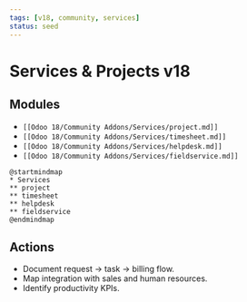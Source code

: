 ```yaml
---
tags: [v18, community, services]
status: seed
---
```

# Services & Projects v18

## Modules
- `[[Odoo 18/Community Addons/Services/project.md]]`
- `[[Odoo 18/Community Addons/Services/timesheet.md]]`
- `[[Odoo 18/Community Addons/Services/helpdesk.md]]`
- `[[Odoo 18/Community Addons/Services/fieldservice.md]]`

```plantuml
@startmindmap
* Services
** project
** timesheet
** helpdesk
** fieldservice
@endmindmap
```

## Actions
- Document request -> task -> billing flow.
- Map integration with sales and human resources.
- Identify productivity KPIs.





